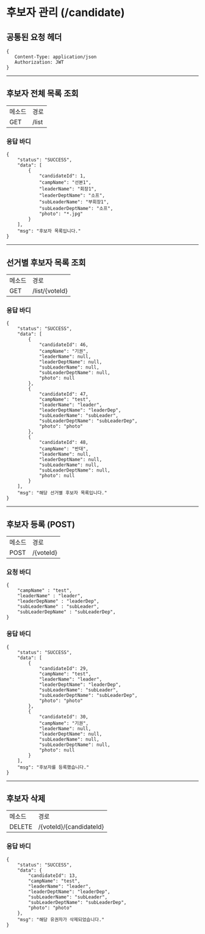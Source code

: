 # 후보자 관리 (/candidate)

## 공통된 요청 헤더
<pre><code>{
   Content-Type: application/json
   Authorization: JWT
}</code></pre>

***

## 후보자 전체 목록 조회
<table>
<tr>
<td>메소드</td>
<td>경로</td>
</tr>
<tr>
<td>GET</td>
<td>/list</td>
</tr>
</table>

### 응답 바디
<pre><code>{
    "status": "SUCCESS",
    "data": [
        {
            "candidateId": 1,
            "campName": "선본1",
            "leaderName": "회장1",
            "leaderDeptName": "소프",
            "subLeaderName": "부회장1",
            "subLeaderDeptName": "소프",
            "photo": "*.jpg"
        }
    ],
    "msg": "후보자 목록입니다."
}</code></pre>

***

## 선거별 후보자 목록 조회
<table>
<tr>
<td>메소드</td>
<td>경로</td>
</tr>
<tr>
<td>GET</td>
<td>/list/{voteId}</td>
</tr>
</table>

### 응답 바디
<pre><code>{
    "status": "SUCCESS",
    "data": [
        {
            "candidateId": 46,
            "campName": "기권",
            "leaderName": null,
            "leaderDeptName": null,
            "subLeaderName": null,
            "subLeaderDeptName": null,
            "photo": null
        },
        {
            "candidateId": 47,
            "campName": "test",
            "leaderName": "leader",
            "leaderDeptName": "leaderDep",
            "subLeaderName": "subLeader",
            "subLeaderDeptName": "subLeaderDep",
            "photo": "photo"
        },
        {
            "candidateId": 48,
            "campName": "반대",
            "leaderName": null,
            "leaderDeptName": null,
            "subLeaderName": null,
            "subLeaderDeptName": null,
            "photo": null
        }
    ],
    "msg": "해당 선거별 후보자 목록입니다."
}</code></pre>

***

## 후보자 등록 (POST)
<table>
<tr>
<td>메소드</td>
<td>경로</td>
</tr>
<tr>
<td>POST</td>
<td>/{voteId}</td>
</tr>
</table>

### 요청 바디
<pre><code>{
	"campName" : "test",
	"leaderName" : "leader",
	"leaderDepName" : "leaderDep",
	"subLeaderName" : "subLeader",
	"subLeaderDepName" : "subLeaderDep",
}</code></pre>

### 응답 바디
<pre><code>{
    "status": "SUCCESS",
    "data": [
        {
            "candidateId": 29,
            "campName": "test",
            "leaderName": "leader",
            "leaderDeptName": "leaderDep",
            "subLeaderName": "subLeader",
            "subLeaderDeptName": "subLeaderDep",
            "photo": "photo"
        },
        {
            "candidateId": 30,
            "campName": "기권",
            "leaderName": null,
            "leaderDeptName": null,
            "subLeaderName": null,
            "subLeaderDeptName": null,
            "photo": null
        }
    ],
    "msg": "후보자를 등록했습니다."
}</code></pre>

***

## 후보자 삭제
<table>
<tr>
<td>메소드</td>
<td>경로</td>
</tr>
<tr>
<td>DELETE</td>
<td>/{voteId}/{candidateId}</td>
</tr>
</table>

### 응답 바디
<pre><code>{
    "status": "SUCCESS",
    "data": {
        "candidateId": 13,
        "campName": "test",
        "leaderName": "leader",
        "leaderDeptName": "leaderDep",
        "subLeaderName": "subLeader",
        "subLeaderDeptName": "subLeaderDep",
        "photo": "photo"
    },
    "msg": "해당 유권자가 삭제되었습니다."
}</code></pre>